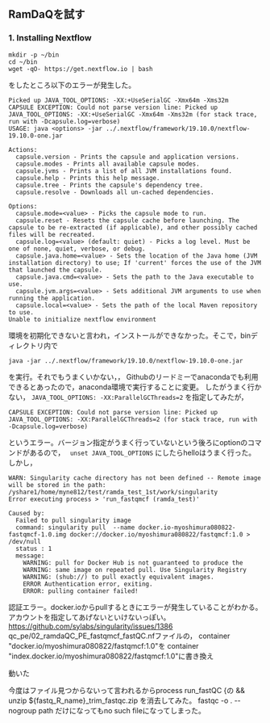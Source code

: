 ## RamDaQを試す
### 1. Installing Nextflow
```
mkdir -p ~/bin
cd ~/bin
wget -qO- https://get.nextflow.io | bash
```
をしたところ以下のエラーが発生した。
```
Picked up JAVA_TOOL_OPTIONS: -XX:+UseSerialGC -Xmx64m -Xms32m
CAPSULE EXCEPTION: Could not parse version line: Picked up JAVA_TOOL_OPTIONS: -XX:+UseSerialGC -Xmx64m -Xms32m (for stack trace, run with -Dcapsule.log=verbose)
USAGE: java <options> -jar ../.nextflow/framework/19.10.0/nextflow-19.10.0-one.jar

Actions:
  capsule.version - Prints the capsule and application versions.
  capsule.modes - Prints all available capsule modes.
  capsule.jvms - Prints a list of all JVM installations found.
  capsule.help - Prints this help message.
  capsule.tree - Prints the capsule's dependency tree.
  capsule.resolve - Downloads all un-cached dependencies.

Options:
  capsule.mode=<value> - Picks the capsule mode to run.
  capsule.reset - Resets the capsule cache before launching. The capsule to be re-extracted (if applicable), and other possibly cached files will be recreated.
  capsule.log=<value> (default: quiet) - Picks a log level. Must be one of none, quiet, verbose, or debug.
  capsule.java.home=<value> - Sets the location of the Java home (JVM installation directory) to use; If 'current' forces the use of the JVM that launched the capsule.
  capsule.java.cmd=<value> - Sets the path to the Java executable to use.
  capsule.jvm.args=<value> - Sets additional JVM arguments to use when running the application.
  capsule.local=<value> - Sets the path of the local Maven repository to use.
Unable to initialize nextflow environment
```

環境を初期化できないと言われ，インストールができなかった。そこで，binディレクトリ内で
```
java -jar ../.nextflow/framework/19.10.0/nextflow-19.10.0-one.jar
```
を実行。それでもうまくいかない，，
Githubのリードミーでanacondaでも利用できるとあったので，anaconda環境で実行することに変更。
したがうまく行かない，
`JAVA_TOOL_OPTIONS: -XX:ParallelGCThreads=2` を指定してみたが，
```
CAPSULE EXCEPTION: Could not parse version line: Picked up JAVA_TOOL_OPTIONS: -XX:ParallelGCThreads=2 (for stack trace, run with -Dcapsule.log=verbose)
```
というエラー。バージョン指定がうまく行っていないという後ろにoptionのコマンドがあるので，　
`unset JAVA_TOOL_OPTIONS`
にしたらhelloはうまく行った。　
しかし，
```
WARN: Singularity cache directory has not been defined -- Remote image will be stored in the path: /yshare1/home/myne812/test/ramda_test_1st/work/singularity
Error executing process > 'run_fastqmcf (ramda_test)'

Caused by:
  Failed to pull singularity image
  command: singularity pull  --name docker.io-myoshimura080822-fastqmcf-1.0.img docker://docker.io/myoshimura080822/fastqmcf:1.0 > /dev/null
  status : 1
  message:
    WARNING: pull for Docker Hub is not guaranteed to produce the
    WARNING: same image on repeated pull. Use Singularity Registry
    WARNING: (shub://) to pull exactly equivalent images.
    ERROR Authentication error, exiting.
    ERROR: pulling container failed!
```
認証エラー。docker.ioからpullするときにエラーが発生していることがわかる。アカウントを指定してあげないといけないっぽい。　
https://github.com/sylabs/singularity/issues/1386
qc_pe/02_ramdaQC_PE_fastqmcf_fastQC.nfファイルの，
container "docker.io/myoshimura080822/fastqmcf:1.0"を
container "index.docker.io/myoshimura080822/fastqmcf:1.0"に書き換え

動いた

今度はファイル見つからないって言われるからprocess run_fastQC {の
&& unzip ${fastq_R_name}_trim_fastqc.zip
を消去してみた。
fastqc -o . --nogroup path だけになってもno such fileになってしまった。
